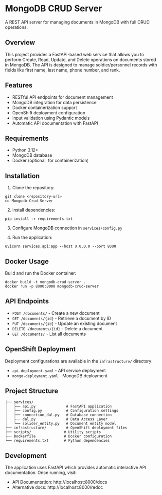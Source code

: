 # MongoDB CRUD Server

A REST API server for managing documents in MongoDB with full CRUD operations.

## Overview

This project provides a FastAPI-based web service that allows you to perform Create, Read, Update, and Delete operations on documents stored in MongoDB. The API is designed to manage soldier/personnel records with fields like first name, last name, phone number, and rank.

## Features

- RESTful API endpoints for document management
- MongoDB integration for data persistence
- Docker containerization support
- OpenShift deployment configuration
- Input validation using Pydantic models
- Automatic API documentation with FastAPI

## Requirements

- Python 3.12+
- MongoDB database
- Docker (optional, for containerization)

## Installation

1. Clone the repository:
```
git clone <repository-url>
cd Mongodb-Crud-Server
```

2. Install dependencies:
```
pip install -r requirements.txt
```

3. Configure MongoDB connection in `services/config.py`

4. Run the application:
```
uvicorn services.api:app --host 0.0.0.0 --port 8000
```

## Docker Usage

Build and run the Docker container:

```
docker build -t mongodb-crud-server .
docker run -p 8000:8000 mongodb-crud-server
```

## API Endpoints

- `POST /documents/` - Create a new document
- `GET /documents/{id}` - Retrieve a document by ID
- `PUT /documents/{id}` - Update an existing document
- `DELETE /documents/{id}` - Delete a document
- `GET /documents/` - List all documents

## OpenShift Deployment

Deployment configurations are available in the `infrastructure/` directory:

- `api-deployment.yaml` - API service deployment
- `mongo-deployment.yaml` - MongoDB deployment

## Project Structure

```
├── services/
│   ├── api.py              # FastAPI application
│   ├── config.py           # Configuration settings
│   ├── connection_dal.py   # Database connection
│   ├── dal.py              # Data Access Layer
│   └── solider_entity.py   # Document entity model
├── infrastructure/         # OpenShift deployment files
├── scripts/               # Utility scripts
├── Dockerfile             # Docker configuration
└── requirements.txt       # Python dependencies
```

## Development

The application uses FastAPI which provides automatic interactive API documentation. Once running, visit:

- API Documentation: http://localhost:8000/docs
- Alternative docs: http://localhost:8000/redoc